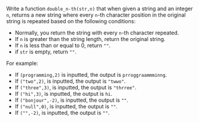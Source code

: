 Write a function `double_n-th(str,n)` that when given a string and an integer `n`, returns a new string where every `n`-th character position in the original string is repeated based on the following conditions:

- Normally, you return the string with every `n`-th character repeated.
- If `n` is greater than the string length, return the original string.
- If `n` is less than or equal to 0, return `""`.
- if `str` is empty, return `""`.


For example:
- If `(programming,2)` is inputted, the output is `prroggraammminng`.
- If `("two",2)`, is inputted, the output is `"twwo"`.
- If `("three",3)`, is inputted, the output is `"thrree"`.
- If `("hi",3)`, is inputted, the output is `hi`.
- If `("bonjour",-2)`, is inputted, the output is `""`.
- If `("null",0)`, is inputted, the output is `""`.
- If `("",-2)`, is inputted, the output is `""`.
